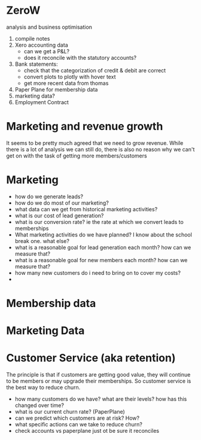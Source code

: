 # ZeroW

analysis and business optimisation
1) compile notes
2) Xero accounting data
   - can we get a P&L?
   - does it reconcile with the statutory accounts?
3) Bank statements:
   - check that the categorization of credit & debit are correct
   - convert plots to plotly with hover text
   - get more recent data from thomas
4) Paper Plane for membership data
5) marketing data?
6) Employment Contract

# Marketing and revenue growth
It seems to be pretty much agreed that we need to grow revenue. While there 
is a lot of analysis we can still do, there is also no reason why we can't 
get on with the task of getting more members/customers
# Marketing
- how do we generate leads?
- how do we do most of our marketing?
- what data can we get from historical marketing activities?
- what is our cost of lead generation?
- what is our conversion rate? ie the rate at which we convert leads to memberships
- What marketing activities do we have planned? I know about the school break one. what else?
- what is a reasonable goal for lead generation each month? how can we measure that?
- what is a reasonable goal for new members each month? how can we measure that?
- how many new customers do i need to bring on to cover my costs?
- 

# Membership data

# Marketing Data
# Customer Service (aka retention)
The principle is that if customers are getting good value, they will continue to be members or may upgrade their memberships.
So customer service is the best way to reduce churn. 
- how many customers do we have? what are their levels? how has this changed over time?
- what is our current churn rate? (PaperPlane)
- can we predict which customers are at risk? How?
- what specific actions can we take to reduce churn?
- check accounts vs paperplane just ot be sure it reconciles